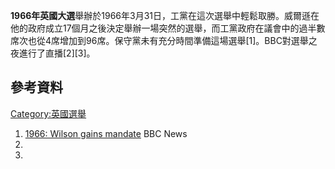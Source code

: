 **1966年英國大選**舉辦於1966年3月31日，工黨在這次選舉中輕鬆取勝。威爾遜在他的政府成立17個月之後決定舉辦一場突然的選舉，而工黨政府在議會中的過半數席次也從4席增加到96席。保守黨未有充分時間準備這場選舉\[1\]。BBC對選舉之夜進行了直播\[2\]\[3\]。

## 參考資料

[Category:英國選舉](https://zh.wikipedia.org/wiki/Category:英國選舉 "wikilink")

1.  [1966: Wilson gains
    mandate](http://news.bbc.co.uk/1/hi/uk_politics/vote_2005/basics/4393295.stm)
    BBC News
2.
3.